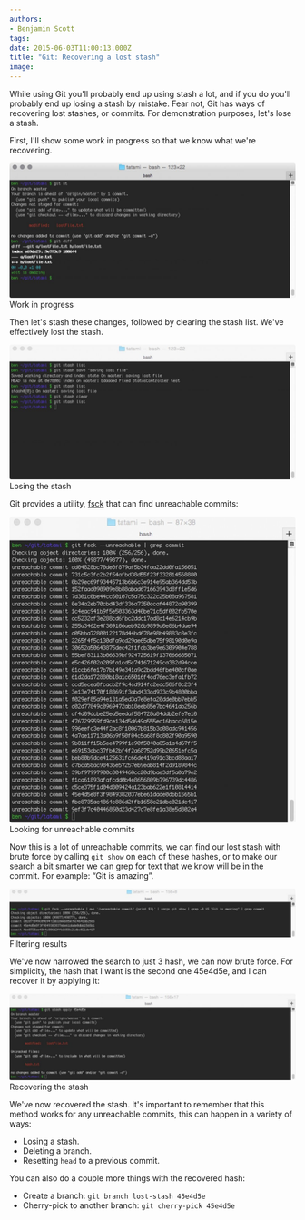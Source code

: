 ```yaml
---
authors:
- Benjamin Scott
tags:
date: 2015-06-03T11:00:13.000Z
title: "Git: Recovering a lost stash"
image: 
---
```


While using Git you'll probably end up using stash a lot, and if you do you'll probably end up losing a stash by mistake. Fear not, Git has ways of recovering lost stashes, or commits. For demonstration purposes, let's lose a stash.

First, I'll show some work in progress so that we know what we're recovering.

[![Work in progress](https://raw.githubusercontent.com/ippontech/blog-usa/master/images/2015/06/FileCreated-1024x484.jpg)](https://raw.githubusercontent.com/ippontech/blog-usa/master/images/2015/06/FileCreated.jpg)Work in progress

Then let's stash these changes, followed by clearing the stash list. We've effectively lost the stash.

[![Losing the stash: git stash clear](https://raw.githubusercontent.com/ippontech/blog-usa/master/images/2015/06/LostStash-1024x484.jpg)](https://raw.githubusercontent.com/ippontech/blog-usa/master/images/2015/06/LostStash.jpg)Losing the stash

Git provides a utility, [fsck](http://git-scm.com/docs/git-fsck) that can find unreachable commits:

[![git fsck --unreachable | grep commit](https://raw.githubusercontent.com/ippontech/blog-usa/master/images/2015/06/fsck-957x1024.jpg)](https://raw.githubusercontent.com/ippontech/blog-usa/master/images/2015/06/fsck.jpg)Looking for unreachable commits

Now this is a lot of unreachable commits, we can find our lost stash with brute force by calling `git show` on each of these hashes, or to make our search a bit smarter we can grep for text that we know will be in the commit. For example: “Git is amazing”.

[![git fsck --unreachable | awk '/unreachable commit/ {print $3}' | xargs git show | grep -B 15 "Git is amazing" | grep commit](https://raw.githubusercontent.com/ippontech/blog-usa/master/images/2015/06/grepFsck-1024x176.jpg)](https://raw.githubusercontent.com/ippontech/blog-usa/master/images/2015/06/grepFsck.jpg)Filtering results

We've now narrowed the search to just 3 hash, we can now brute force. For simplicity, the hash that I want is the second one 45e4d5e, and I can recover it by applying it:

![git stash apply 45e4d5e](https://raw.githubusercontent.com/ippontech/blog-usa/master/images/2015/06/FoundStash-1024x310.jpg)Recovering the stash

We've now recovered the stash. It's important to remember that this method works for any unreachable commits, this can happen in a variety of ways:

- Losing a stash.
- Deleting a branch.
- Resetting `head` to a previous commit.

You can also do a couple more things with the recovered hash:

- Create a branch: `git branch lost-stash 45e4d5e`
- Cherry-pick to another branch: `git cherry-pick 45e4d5e`
